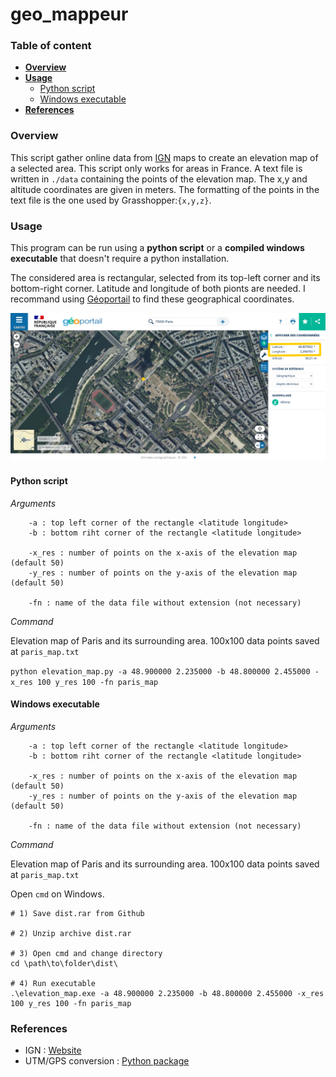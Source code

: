 # geo_mappeur

### Table of content

- [**Overview**](#overview)
- [**Usage**](#usage)
    - [Python script](#python-script)
    - [Windows executable](#windows-executable)
- [**References**](#references)
### Overview

This script gather online data from [IGN](#https://www.ign.fr/ "IGN website") maps to create an elevation map of a selected area. This script only works for areas in France.
A text file is written in `./data` containing the points of the elevation map. The x,y and altitude coordinates are given in meters. The formatting of the points in the text file is the one used by Grasshopper:`{x,y,z}`.

### Usage

This program can be run using a **python script** or a **compiled windows executable** that doesn't require a python installation.

The considered area is rectangular, selected from its top-left corner and its bottom-right corner. Latitude and longitude of both pionts are needed. I recommand using [Géoportail](#https://www.geoportail.gouv.fr/ "Géoportail website") to find these geographical coordinates.

![How to find coordinate on Géoportail](/img/README_1.png "How to find coordinate on Géoportail")
#### Python script

*Arguments*
```
    -a : top left corner of the rectangle <latitude longitude>
    -b : bottom riht corner of the rectangle <latitude longitude>

    -x_res : number of points on the x-axis of the elevation map (default 50)
    -y_res : number of points on the y-axis of the elevation map (default 50)

    -fn : name of the data file without extension (not necessary)
```

*Command*

Elevation map of Paris and its surrounding area.
100x100 data points saved at `paris_map.txt`

`python elevation_map.py -a 48.900000 2.235000 -b 48.800000 2.455000 -x_res 100 y_res 100 -fn paris_map`
#### Windows executable

*Arguments*
```
    -a : top left corner of the rectangle <latitude longitude>
    -b : bottom riht corner of the rectangle <latitude longitude>

    -x_res : number of points on the x-axis of the elevation map (default 50)
    -y_res : number of points on the y-axis of the elevation map (default 50)

    -fn : name of the data file without extension (not necessary)
```

*Command*

Elevation map of Paris and its surrounding area.
100x100 data points saved at `paris_map.txt`

Open `cmd` on Windows.
```
# 1) Save dist.rar from Github

# 2) Unzip archive dist.rar

# 3) Open cmd and change directory
cd \path\to\folder\dist\

# 4) Run executable
.\elevation_map.exe -a 48.900000 2.235000 -b 48.800000 2.455000 -x_res 100 y_res 100 -fn paris_map
```

### References

- IGN : [Website](#https://www.ign.fr/ "IGN website")
- UTM/GPS conversion : [Python package](https://github.com/Turbo87/utm)